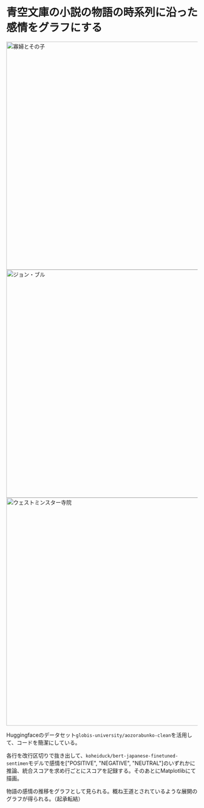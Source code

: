 # 青空文庫の小説の物語の時系列に沿った感情をグラフにする

<img width="1000" height="600" alt="寡婦とその子" src="https://github.com/user-attachments/assets/9310c1ee-5fb5-47fb-bc03-547c8738900f" />
<img width="1000" height="600" alt="ジョン・ブル" src="https://github.com/user-attachments/assets/6674659c-85d9-47da-9a34-0565b7045c61" />
<img width="1000" height="600" alt="ウェストミンスター寺院" src="https://github.com/user-attachments/assets/87c688db-2cc4-4e2f-adf9-545a2c1fd432" />

Huggingfaceのデータセット`globis-university/aozorabunko-clean`を活用して、コードを簡潔にしている。

各行を改行区切りで抜き出して、`koheiduck/bert-japanese-finetuned-sentimen`モデルで感情を["POSITIVE", "NEGATIVE", "NEUTRAL"]のいずれかに推論、統合スコアを求め行ごとにスコアを記録する。そのあとにMatplotlibにて描画。

物語の感情の推移をグラフとして見られる。概ね王道とされているような展開のグラフが得られる。（起承転結）

